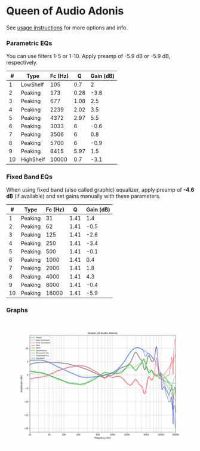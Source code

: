 # Queen of Audio Adonis
See [usage instructions](https://github.com/jaakkopasanen/AutoEq#usage) for more options and info.

### Parametric EQs
You can use filters 1-5 or 1-10. Apply preamp of -5.9 dB or -5.9 dB, respectively.

|   # | Type      |   Fc (Hz) |    Q |   Gain (dB) |
|-----|-----------|-----------|------|-------------|
|   1 | LowShelf  |       105 | 0.7  |         2   |
|   2 | Peaking   |       173 | 0.28 |        -3.8 |
|   3 | Peaking   |       677 | 1.08 |         2.5 |
|   4 | Peaking   |      2239 | 2.02 |         3.5 |
|   5 | Peaking   |      4372 | 2.97 |         5.5 |
|   6 | Peaking   |      3033 | 6    |        -0.6 |
|   7 | Peaking   |      3506 | 6    |         0.8 |
|   8 | Peaking   |      5700 | 6    |        -0.9 |
|   9 | Peaking   |      6415 | 5.97 |         1.5 |
|  10 | HighShelf |     10000 | 0.7  |        -3.1 |

### Fixed Band EQs
When using fixed band (also called graphic) equalizer, apply preamp of **-4.6 dB** (if available) and set gains manually with these parameters.

|   # | Type    |   Fc (Hz) |    Q |   Gain (dB) |
|-----|---------|-----------|------|-------------|
|   1 | Peaking |        31 | 1.41 |         1.4 |
|   2 | Peaking |        62 | 1.41 |        -0.5 |
|   3 | Peaking |       125 | 1.41 |        -2.6 |
|   4 | Peaking |       250 | 1.41 |        -3.4 |
|   5 | Peaking |       500 | 1.41 |        -0.1 |
|   6 | Peaking |      1000 | 1.41 |         0.4 |
|   7 | Peaking |      2000 | 1.41 |         1.8 |
|   8 | Peaking |      4000 | 1.41 |         4.3 |
|   9 | Peaking |      8000 | 1.41 |        -0.4 |
|  10 | Peaking |     16000 | 1.41 |        -5.9 |

### Graphs
![](./Queen%20of%20Audio%20Adonis.png)
